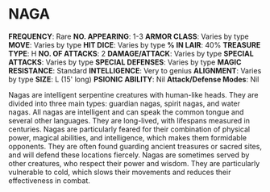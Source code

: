 # NAGA

**FREQUENCY**: Rare
**NO. APPEARING**: 1-3
**ARMOR CLASS**: Varies by type
**MOVE**: Varies by type
**HIT DICE**: Varies by type
**% IN LAIR**: 40%
**TREASURE TYPE**: H
**NO. OF ATTACKS**: 2
**DAMAGE/ATTACK**: Varies by type
**SPECIAL ATTACKS**: Varies by type
**SPECIAL DEFENSES**: Varies by type
**MAGIC RESISTANCE**: Standard
**INTELLIGENCE**: Very to genius
**ALIGNMENT**: Varies by type
**SIZE**: L (15' long)
**PSIONIC ABILITY**: Nil
**Attack/Defense Modes**: Nil

Nagas are intelligent serpentine creatures with human-like heads. They are divided into three main types: guardian nagas, spirit nagas, and water nagas. All nagas are intelligent and can speak the common tongue and several other languages. They are long-lived, with lifespans measured in centuries. Nagas are particularly feared for their combination of physical power, magical abilities, and intelligence, which makes them formidable opponents. They are often found guarding ancient treasures or sacred sites, and will defend these locations fiercely. Nagas are sometimes served by other creatures, who respect their power and wisdom. They are particularly vulnerable to cold, which slows their movements and reduces their effectiveness in combat.
